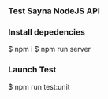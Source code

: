 ### Test Sayna NodeJS API

### Install depedencies
$ npm i
$ npm run server

### Launch Test 
$ npm run test:unit
